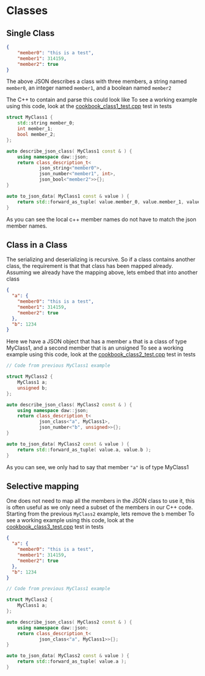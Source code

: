 # Classes

## Single Class
```json
{ 
	"member0": "this is a test",
	"member1": 314159,
	"member2": true 
}
```
The above JSON describes a class with three members, a string named `member0`, an integer named `member1`, and a boolean named `member2`

The C++ to contain and parse this could look like
To see a working example using this code, look at the [cookbook_class1_test.cpp](../tests/cookbook_class1_test.cpp) test in tests
```cpp
struct MyClass1 {
	std::string member_0;
	int member_1;
	bool member_2;
};

auto describe_json_class( MyClass1 const & ) {
    using namespace daw::json;
    return class_description_t<
			json_string<"member0">, 
			json_number<"member1", int>,
			json_bool<"member2">>{};
}

auto to_json_data( MyClass1 const & value ) {
	return std::forward_as_tuple( value.member_0, value.member_1, value.member_2 );
}
```
As you can see the local c++ member names do not have to match the json member names.

## Class in a Class
The serializing and deserializing is recursive.  So if a class contains another class, the requirement is that that class has been mapped already.  Assuming we already have the mapping above, lets embed that into another class

```json
{
  "a": {
    "member0": "this is a test",
    "member1": 314159,
    "member2": true
  },
  "b": 1234
}
```

Here we have a JSON object that has a member `a` that is a class of type MyClass1, and a second member that is an unsigned
To see a working example using this code, look at the [cookbook_class2_test.cpp](../tests/cookbook_class2_test.cpp) test in tests
```cpp
// Code from previous MyClass1 example

struct MyClass2 {
    MyClass1 a;
    unsigned b;
};

auto describe_json_class( MyClass2 const & ) {
    using namespace daw::json;
    return class_description_t<
			json_class<"a", MyClass1>, 
			json_number<"b", unsigned>>{};
}

auto to_json_data( MyClass2 const & value ) {
	return std::forward_as_tuple( value.a, value.b );
}
```

As you can see, we only had to say that member `"a"` is of type MyClass1

## Selective mapping

One does not need to map all the members in the JSON class to use it, this is often useful as we only need a subset of the members in our C++ code.  Starting from the previous `MyClass2` example, lets remove the `b` member
To see a working example using this code, look at the [cookbook_class3_test.cpp](../tests/cookbook_class3_test.cpp) test in tests
```json
{
  "a": {
    "member0": "this is a test",
    "member1": 314159,
    "member2": true
  },
  "b": 1234
}
```

```cpp
// Code from previous MyClass1 example

struct MyClass2 {
    MyClass1 a;
};

auto describe_json_class( MyClass2 const & ) {
    using namespace daw::json;
    return class_description_t<
			json_class<"a", MyClass1>>{};
}

auto to_json_data( MyClass2 const & value ) {
	return std::forward_as_tuple( value.a );
}
```



